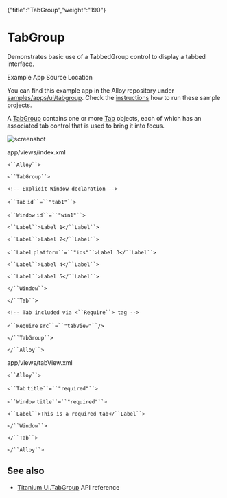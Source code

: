 {"title":"TabGroup","weight":"190"} 

# TabGroup

Demonstrates basic use of a TabbedGroup control to display a tabbed interface.

Example App Source Location

You can find this example app in the Alloy repository under [samples/apps/ui/tabgroup](https://github.com/appcelerator/alloy/tree/master/samples/apps/ui/tabgroup). Check the [instructions](/docs/appc/Alloy_Framework/Alloy_Guide/Alloy_Test_Apps/) how to run these sample projects.

A [TabGroup](#!/api/Titanium.UI.TabGroup) contains one or more [Tab](#!/api/Titanium.UI.TabGroup) objects, each of which has an associated tab control that is used to bring it into focus.

![screenshot](/Images/appc/download/attachments/41845777/screenshot.png)

app/views/index.xml

`<``Alloy``>`

`<``TabGroup``>`

`<!-- Explicit Window declaration -->`

`<``Tab`  `id``=``"tab1"``>`

`<``Window`  `id``=``"win1"``>`

`<``Label``>Label 1</``Label``>`

`<``Label``>Label 2</``Label``>`

`<``Label`  `platform``=``"ios"``>Label 3</``Label``>`

`<``Label``>Label 4</``Label``>`

`<``Label``>Label 5</``Label``>`

`</``Window``>`

`</``Tab``>`

`<!-- Tab included via <``Require``> tag -->`

`<``Require`  `src``=``"tabView"``/>`

`</``TabGroup``>`

`</``Alloy``>`

app/views/tabView.xml

`<``Alloy``>`

`<``Tab`  `title``=``"required"``>`

`<``Window`  `title``=``"required"``>`

`<``Label``>This is a required tab</``Label``>`

`</``Window``>`

`</``Tab``>`

`</``Alloy``>`

## See also

*   [Titanium.UI.TabGroup](#!/api/Titanium.UI.TabGroup) API reference
